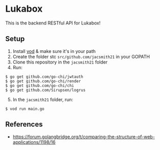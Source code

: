 # Lukabox
This is the backend RESTful API for Lukabox!

## Setup
1. Install [vod](https://github.com/jacsmith21/vod) & make sure it's in your path
2. Create the folder stc `src/github.com/jacsmith21` in your GOPATH
3. Clone this repository in the `jacsmith21` folder
4. Run:
```
$ go get github.com/go-chi/jwtauth
$ go get github.com/go-chi/render
$ go get github.com/go-chi/chi
$ go get github.com/Sirupsen/logrus
```
5. In the `jacsmith21` folder, run:
```
$ vod run main.go
```

## References
* https://forum.golangbridge.org/t/comparing-the-structure-of-web-applications/1198/16
